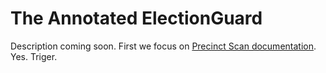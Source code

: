 # The Annotated ElectionGuard

Description coming soon. First we focus on [Precinct Scan documentation](docs/how-to/Precinct_scan.md). Yes. Triger.
